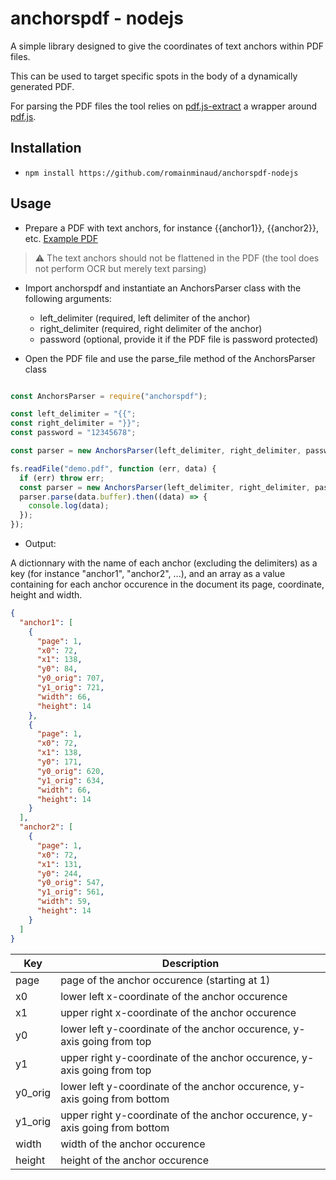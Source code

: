 # anchorspdf - nodejs

A simple library designed to give the coordinates of text anchors within PDF files.

This can be used to target specific spots in the body of a dynamically generated PDF.

For parsing the PDF files the tool relies on [pdf.js-extract](https://github.com/ffalt/pdf.js-extract) a wrapper around [pdf.js](https://github.com/mozilla/pdf.js).

## Installation

- `npm install https://github.com/romainminaud/anchorspdf-nodejs`

## Usage

- Prepare a PDF with text anchors, for instance {{anchor1}}, {{anchor2}}, etc. [Example PDF](examples/pdf/demo.pdf)

> :warning: The text anchors should not be flattened in the PDF (the tool does not perform OCR but merely text parsing)

- Import anchorspdf and instantiate an AnchorsParser class with the following arguments:

  - left_delimiter (required, left delimiter of the anchor)
  - right_delimiter (required, right delimiter of the anchor)
  - password (optional, provide it if the PDF file is password protected)

- Open the PDF file and use the parse_file method of the AnchorsParser class

```js

const AnchorsParser = require("anchorspdf");

const left_delimiter = "{{";
const right_delimiter = "}}";
const password = "12345678";

const parser = new AnchorsParser(left_delimiter, right_delimiter, password);

fs.readFile("demo.pdf", function (err, data) {
  if (err) throw err;
  const parser = new AnchorsParser(left_delimiter, right_delimiter, password);
  parser.parse(data.buffer).then((data) => {
    console.log(data);
  });
});

```

- Output:

A dictionnary with the name of each anchor (excluding the delimiters) as a key (for instance "anchor1", "anchor2", ...), and an array as a value containing for each anchor occurence in the document its page, coordinate, height and width.

```json
{
  "anchor1": [
    {
      "page": 1,
      "x0": 72,
      "x1": 138,
      "y0": 84,
      "y0_orig": 707,
      "y1_orig": 721,
      "width": 66,
      "height": 14
    },
    {
      "page": 1,
      "x0": 72,
      "x1": 138,
      "y0": 171,
      "y0_orig": 620,
      "y1_orig": 634,
      "width": 66,
      "height": 14
    }
  ],
  "anchor2": [
    {
      "page": 1,
      "x0": 72,
      "x1": 131,
      "y0": 244,
      "y0_orig": 547,
      "y1_orig": 561,
      "width": 59,
      "height": 14
    }
  ]
}
```

| Key     | Description                                                                |
| ------- | -------------------------------------------------------------------------- |
| page    | page of the anchor occurence (starting at 1)                               |
| x0      | lower left x-coordinate of the anchor occurence                            |
| x1      | upper right x-coordinate of the anchor occurence                           |
| y0      | lower left y-coordinate of the anchor occurence, y-axis going from top     |
| y1      | upper right y-coordinate of the anchor occurence, y-axis going from top    |
| y0_orig | lower left y-coordinate of the anchor occurence, y-axis going from bottom  |
| y1_orig | upper right y-coordinate of the anchor occurence, y-axis going from bottom |
| width   | width of the anchor occurence                                              |
| height  | height of the anchor occurence                                             |
